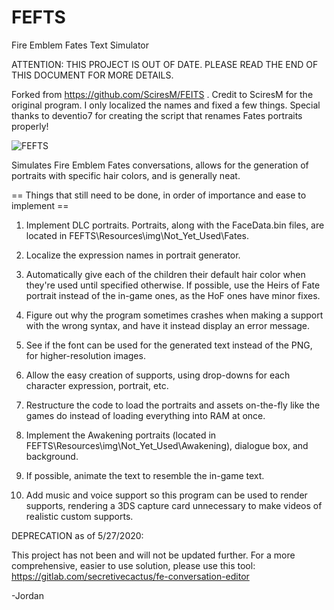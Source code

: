 # FEFTS
Fire Emblem Fates Text Simulator

ATTENTION: THIS PROJECT IS OUT OF DATE. PLEASE READ THE END OF THIS DOCUMENT FOR MORE DETAILS.


Forked from https://github.com/SciresM/FEITS .
Credit to SciresM for the original program. I only localized the names and fixed a few things.
Special thanks to deventio7 for creating the script that renames Fates portraits properly!


![FEFTS](/FEFTS/Resources/img/example_conversation_preview.png)

Simulates Fire Emblem Fates conversations, allows for the generation of portraits with specific hair colors, and is generally neat.



== Things that still need to be done, in order of importance and ease to implement ==

1. Implement DLC portraits. Portraits, along with the FaceData.bin files, are located in FEFTS\Resources\img\Not_Yet_Used\Fates.

2. Localize the expression names in portrait generator.

3. Automatically give each of the children their default hair color when they're used until specified otherwise. If possible, use the Heirs of Fate portrait instead of the in-game ones, as the HoF ones have minor fixes.

4. Figure out why the program sometimes crashes when making a support with the wrong syntax, and have it instead display an error message.

5. See if the font can be used for the generated text instead of the PNG, for higher-resolution images.

6. Allow the easy creation of supports, using drop-downs for each character expression, portrait, etc.

7. Restructure the code to load the portraits and assets on-the-fly like the games do instead of loading everything into RAM at once.

8. Implement the Awakening portraits (located in FEFTS\Resources\img\Not_Yet_Used\Awakening), dialogue box, and background.

9. If possible, animate the text to resemble the in-game text.

10.  Add music and voice support so this program can be used to render supports, rendering a 3DS capture card unnecessary to make videos of realistic custom supports.


DEPRECATION as of 5/27/2020:

This project has not been and will not be updated further. For a more comprehensive, easier to use solution, please use this tool: https://gitlab.com/secretivecactus/fe-conversation-editor

-Jordan
